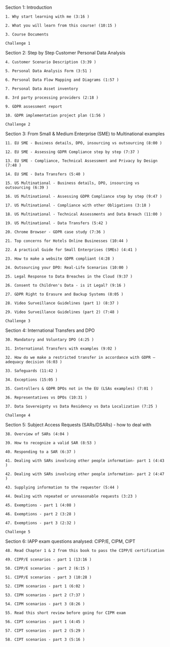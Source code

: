 Section 1: Introduction

     
    1. Why start learning with me (3:16 )
     
    2. What you will learn from this course! (10:15 )
     
    3. Course Documents
     
    Challenge 1

Section 2: Step by Step Customer Personal Data Analysis

     
    4. Customer Scenario Description (3:39 )
     
    5. Personal Data Analysis Form (3:51 )
     
    6. Personal Data Flow Mapping and Diagrams (1:57 )
     
    7. Personal Data Asset inventory
     
    8. 3rd party processing providers (2:18 )
     
    9. GDPR assessment report
     
    10. GDPR implementation project plan (1:56 )
     
    Challenge 2

Section 3: From Small & Medium Enterprise (SME) to Multinational examples

     
    11. EU SME - Business details, DPO, insourcing vs outsourcing (8:00 )
     
    12. EU SME - Assessing GDPR Compliance step by step (7:37 )
     
    13. EU SME - Compliance, Technical Assessment and Privacy by Design (7:48 )
     
    14. EU SME - Data Transfers (5:40 )
     
    15. US Multinational - Business details, DPO, insourcing vs outsourcing (6:39 )
     
    16. US Multinational - Assessing GDPR Compliance step by step (9:47 )
     
    17. US Multinational - Compliance with other Obligations (3:18 )
     
    18. US Multinational - Technical Assessments and Data Breach (11:00 )
     
    19. US Multinational - Data Transfers (5:42 )
     
    20. Chrome Browser - GDPR case study (7:36 )
     
    21. Top concerns for Hotels Online Businesses (10:44 )
     
    22. A practical Guide for Small Enterprises (SMEs) (4:41 )
     
    23. How to make a website GDPR compliant (4:28 )
     
    24. Outsourcing your DPO: Real-Life Scenarios (10:00 )
     
    25. Legal Response to Data Breaches in the Cloud (9:37 )
     
    26. Consent to Children's Data - is it Legal? (9:16 )
     
    27. GDPR Right to Erasure and Backup Systems (8:05 )
     
    28. Video Surveillance Guidelines (part 1) (8:37 )
     
    29. Video Surveillance Guidelines (part 2) (7:48 )
     
    Challenge 3

Section 4: International Transfers and DPO

     
    30. Mandatory and Voluntary DPO (4:25 )
     
    31. International Transfers with examples (9:02 )
     
    32. How do we make a restricted transfer in accordance with GDPR – adequacy decision (6:03 )
     
    33. Safeguards (11:42 )
     
    34. Exceptions (15:05 )
     
    35. Controllers & GDPR DPOs not in the EU (LSAs examples) (7:01 )
     
    36. Representatives vs DPOs (10:31 )
     
    37. Data Sovereignty vs Data Residency vs Data Localization (7:25 )
     
    Challenge 4

Section 5: Subject Access Requests (SARs/DSARs) - how to deal with

     
    38. Overview of SARs (4:04 )
     
    39. How to recognize a valid SAR (8:53 )
     
    40. Responding to a SAR (6:37 )
     
    41. Dealing with SARs involving other people information- part 1 (4:43 )
     
    42. Dealing with SARs involving other people information- part 2 (4:47 )
     
    43. Supplying information to the requester (5:44 )
     
    44. Dealing with repeated or unreasonable requests (3:23 )
     
    45. Exemptions - part 1 (4:08 )
     
    46. Exemptions - part 2 (3:28 )
     
    47. Exemptions - part 3 (2:32 )
     
    Challenge 5

Section 6: IAPP exam questions analysed: CIPP/E, CIPM, CIPT

     
    48. Read Chapter 1 & 2 from this book to pass the CIPP/E certification
     
    49. CIPP/E scenarios - part 1 (13:16 )
     
    50. CIPP/E scenarios - part 2 (6:15 )
     
    51. CIPP/E scenarios - part 3 (10:28 )
     
    52. CIPM scenarios - part 1 (6:02 )
     
    53. CIPM scenarios - part 2 (7:37 )
     
    54. CIPM scenarios - part 3 (8:26 )
     
    55. Read this short review before going for CIPM exam
     
    56. CIPT scenarios - part 1 (4:45 )
     
    57. CIPT scenarios - part 2 (5:29 )
     
    58. CIPT scenarios - part 3 (5:16 )


